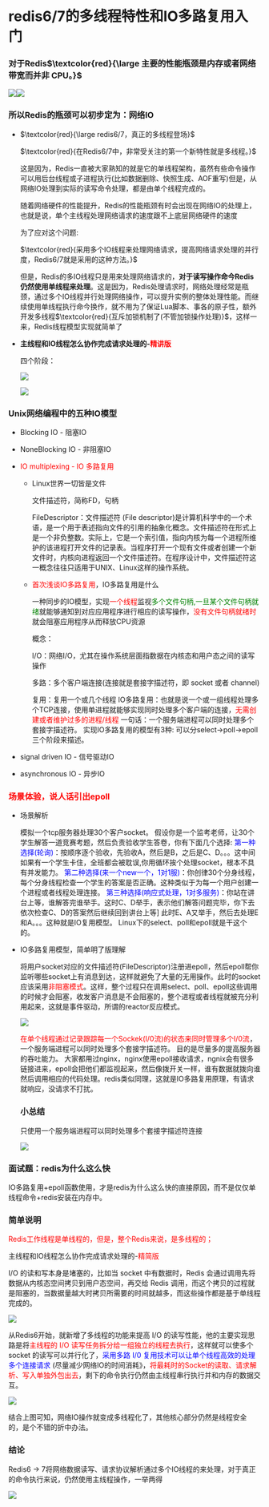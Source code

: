 # redis6/7的多线程特性和IO多路复用入门

### 对于Redis$\textcolor{red}{\large 主要的性能瓶颈是内存或者网络带宽而并非 CPU。}$

![](images/5.Redis性能影响因素.png)![](images/6.Redis性能影响因素.png)

### 所以Redis的瓶颈可以初步定为：网络IO

- $\textcolor{red}{\large redis6/7，真正的多线程登场}$

  $\textcolor{red}{在Redis6/7中，非常受关注的第一个新特性就是多线程。}$

  这是因为，Redis一直被大家熟知的就是它的单线程架构，虽然有些命令操作可以用后台线程或子进程执行(比如数据删除、快照生成、AOF重写)但是，从网络IO处理到实际的读写命令处理，都是由单个线程完成的。

  随着网络硬件的性能提升，Redis的性能瓶颈有时会出现在网络IO的处理上，也就是说，单个主线程处理网络请求的速度跟不上底层网络硬件的速度

  为了应对这个问题:

  $\textcolor{red}{采用多个IO线程来处理网络请求，提高网络请求处理的并行度，Redis6/7就是采用的这种方法。}$

  但是，Redis的多IO线程只是用来处理网络请求的，**对于读写操作命今Redis仍然使用单线程来处理**。这是因为，Redis处理请求时，网络处理经常是瓶颈，通过多个IO线程并行处理网络操作，可以提升实例的整体处理性能。而继续使用单线程执行命今换作，就不用为了保证Lua脚本、事各的原子性，额外开发多线程$\textcolor{red}{互斥加锁机制了(不管加锁操作处理)}$，这样一来，Redis线程模型实现就简单了

- **主线程和IO线程怎么协作完成请求处理的-<font color = red>精讲版</font>**

  四个阶段：

  ![](images/7.Redis主线程和socket的连接.png)

  ![](images/8.IO回写socket.png)


### Unix网络编程中的五种IO模型

- Blocking IO - 阻塞IO

- NoneBlocking IO - 非阻塞IO

- <font color = red>IO multiplexing - IO 多路复用 </font>

  - Linux世界一切皆是文件

    文件描述符，简称FD，句柄

    FileDescriptor：文件描述符 (File descriptor)是计算机科学中的一个术语，是一个用于表述指向文件的引用的抽象化概念。文件描述符在形式上是一个非负整数。实际上，它是一个索引值，指向内核为每一个进程所维护的该进程打开文件的记录表。当程序打开一个现有文件或者创建一个新文件时，内核向进程返回一个文件描述符。在程序设计中，文件描述符这一概念往往只适用于UNIX、Linux这样的操作系统。

  - <font color = red>首次浅谈IO多路复用</font>，IO多路复用是什么

    一种同步的IO模型，实现<font color = red>一个线程</font>监视<font color = green>多个文件句柄,一旦某个文件句柄就绪</font>就能够通知到对应应用程序进行相应的读写操作，<font color = red>没有文件句柄就绪时</font>就会阻塞应用程序从而释放CPU资源

    概念：

    l/O：网络I/O，尤其在操作系统层面指数据在内核态和用户态之间的读写操作

    多路：多个客户端连接(连接就是套接字描述符，即 socket 或者 channel)

    复用：复用一个或几个线程
    lO多路复用：也就是说一个或一组线程处理多个TCP连接，使用单进程就能够实现同时处理多个客户端的连接，<font color = red>无需创建或者维护过多的进程/线程</font>
    一句话：一个服务端进程可以同时处理多个套接字描述符。
    实现IO多路复用的模型有3种: 可以分select->poll->epoll三个阶段来描述。​

- signal driven IO - 信号驱动IO

- asynchronous IO - 异步IO


### <font color = red>场景体验，说人话引出epoll</font>

- 场景解析

  模拟一个tcp服务器处理30个客户socket。
  假设你是一个监考老师，让30个学生解答一道竞赛考题，然后负责验收学生答卷，你有下面几个选择:
  <font color = blue>第一种选择(轮询)</font>：按顺序逐个验收，先验收A，然后是B，之后是C、D。。。这中间如果有一个学生卡住，全班都会被耽误,你用循环挨个处理socket，根本不具有并发能力。
  <font color = blue>第二种选择(来一个new一个，1对1服)</font>：你创律30个分身线程，每个分身线程检查一个学生的答案是否正确。这种类似于为每一个用户创建一个进程或者线程处理连接。
  <font color = blue>第三种选择(响应式处理，1对多服务)</font>：你站在讲台上等，谁解答完谁举手。这时C、D举手，表示他们解答问题完毕，你下去依次检查C、D的答案然后继续回到讲台上等] 此时E、A又举手，然后去处理E和A。。。这种就是IO复用模型。 Linux下的select、poll和epoll就是干这个的。

- IO多路复用模型，简单明了版理解

  将用户socket对应的文件描述符(FileDescriptor)注册进epoll，然后epoll帮你监听哪些socket上有消息到达，这样就避免了大量的无用操作。此时的socket应该采用<font color = red>非阻塞模式</font>。这样，整个过程只在调用select、poll、epoll这些调用的时候才会阻塞，收发客户消息是不会阻塞的，整个进程或者线程就被充分利用起来，这就是事件驱动，所谓的reactor反应模式。

  ![](images/9.IO多路复用.png)

  <font color = red>在单个线程通过记录跟踪每一个Sockek(I/0流)的状态来同时管理多个I/0流</font>，一个服务端进程可以同时处理多个套接字描述符。
  目的是尽量多的提高服务器的吞吐能力。
  大家都用过nginx，nginx使用epoll接收请求，ngnix会有很多链接进来，epoll会把他们都监视起来，然后像拨开关一样，谁有数据就拨向谁然后调用相应的代码处理。redis类似同理，这就是IO多路复用原理，有请求就响应，没请求不打扰。

  ### 小总结

  只使用一个服务端进程可以同时处理多个套接字描述符连接

  ![](images/10.客户端连接.png)

### 面试题：redis为什么这么快

IO多路复用+epoll函数使用，才是redis为什么这么快的直接原因，而不是仅仅单线程命令+redis安装在内存中。

### 简单说明

<font color = red>Redis工作线程是单线程的，但是，整个Redis来说，是多线程的；</font>

主线程和IO线程怎么协作完成请求处理的-<font color = red>精简版</font>

I/O 的读和写本身是堵塞的，比如当 socket 中有数据时，Redis 会通过调用先将数据从内核态空间拷贝到用户态空间，再交给 Redis 调用，而这个拷贝的过程就是阻塞的，当数据量越大时拷贝所需要的时间就越多，而这些操作都是基于单线程完成的。

![](images/11.耗时的IO操作.jpg)

从Redis6开始，就新增了多线程的功能来提高 I/O 的读写性能，他的主要实现思路是将<font color = red>主线程的 I/O 读写任务拆分给一组独立的线程去执行</font>，这样就可以使多个 socket 的读写可以并行化了，<font color = blue>采用多路 I/0 复用技术可以让单个线程高效的处理多个连接请求</font> (尽量减少网络IO的时间消耗》，<font color = red>将最耗时的Socket的读取、请求解析、写入单独外包出去</font>，剩下的命令执行仍然由主线程串行执行并和内存的数据交互。

![](images/12.多个IO线程.jpg)

结合上图可知，网络IO操作就变成多线程化了，其他核心部分仍然是线程安全的，是个不错的折中办法。

### 结论

Redis6 -> 7将网络数据读写、请求协议解析通过多个IO线程的来处理，对于真正的命令执行来说，仍然使用主线程操作，一举两得

![](images/13.主线程和IO多路复用.jpg)



